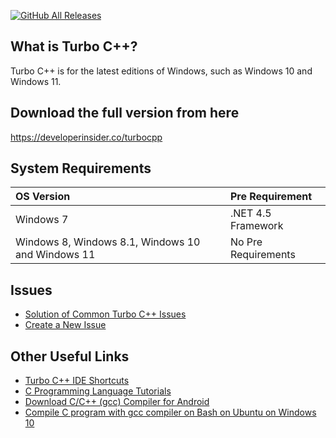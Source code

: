 [![GitHub All Releases](https://img.shields.io/github/downloads/vineetchoudhary/TurboCPP/total?style=flat-square)](https://developerinsider.co/turbocpp)

## What is Turbo C++?
Turbo C++ is for the latest editions of Windows, such as Windows 10 and Windows 11.

## Download the full version from here
https://developerinsider.co/turbocpp

## System Requirements
| OS Version | Pre Requirement |
|:-- |:--------------- |
| Windows 7 | .NET 4.5 Framework |
| Windows 8, Windows 8.1, Windows 10 and Windows 11 | No Pre Requirements |

    
## Issues
- [Solution of Common Turbo C++ Issues](https://developerinsider.co/solution-of-common-turbo-c-issues/)
- [Create a New Issue](https://github.com/vineetchoudhary/TurboCPP/issues)

## Other Useful Links
- [Turbo C++ IDE Shortcuts](https://developerinsider.co/turbo-c-shortcuts/)
- [C Programming Language Tutorials](https://developerinsider.co/c-and-cpp-insider/)
- [Download C/C++ (gcc) Compiler for Android](https://developerinsider.co/c-compiler-for-android-run-c-c-programs-on-android/)
- [Compile C program with gcc compiler on Bash on Ubuntu on Windows 10](https://developerinsider.co/compile-c-program-with-gcc-compiler-on-bash-on-ubuntu-on-windows-10/)
